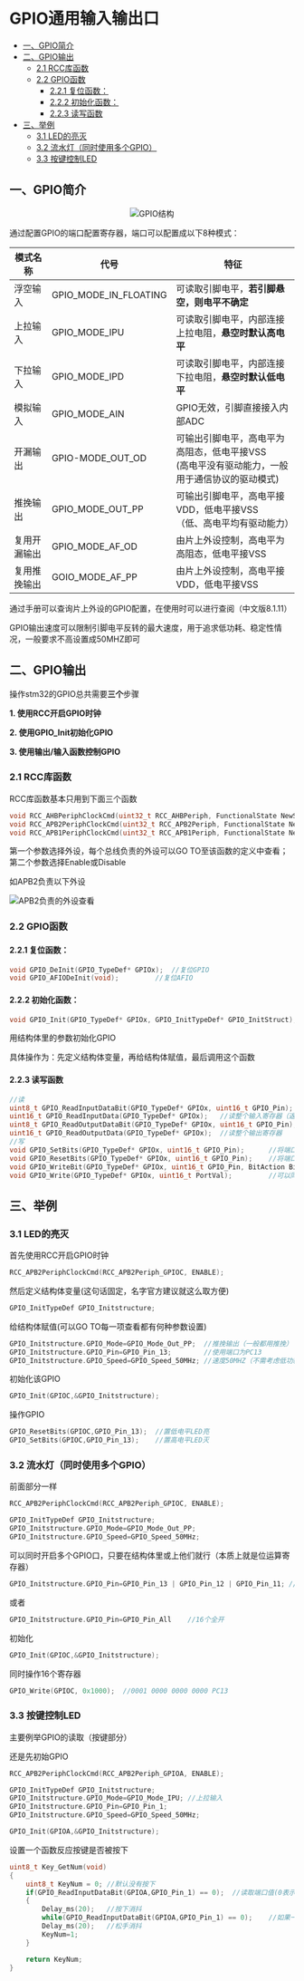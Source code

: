 # GPIO通用输入输出口

<!-- @import "[TOC]" {cmd="toc" depthFrom=2 depthTo=4 orderedList=false} -->

<!-- code_chunk_output -->

- [一、GPIO简介](#一-gpio简介)
- [二、GPIO输出](#二-gpio输出)
  - [2.1 RCC库函数](#21-rcc库函数)
  - [2.2 GPIO函数](#22-gpio函数)
    - [2.2.1 复位函数：](#221-复位函数)
    - [2.2.2 初始化函数：](#222-初始化函数)
    - [2.2.3 读写函数](#223-读写函数)
- [三、举例](#三-举例)
  - [3.1 LED的亮灭](#31-led的亮灭)
  - [3.2 流水灯（同时使用多个GPIO）](#32-流水灯同时使用多个gpio)
  - [3.3 按键控制LED](#33-按键控制led)

<!-- /code_chunk_output -->


## 一、GPIO简介

<div style="text-align: center;">
                                  
![GPIO结构](images/2024-04-13-11-11-32.png)
</div>

通过配置GPIO的端口配置寄存器，端口可以配置成以下8种模式：

模式名称|代号|特征
--|--|--
浮空输入|GPIO_MODE_IN_FLOATING|可读取引脚电平，**若引脚悬空，则电平不确定**
上拉输入|GPIO_MODE_IPU|可读取引脚电平，内部连接上拉电阻，**悬空时默认高电平**
下拉输入|GPIO_MODE_IPD|可读取引脚电平，内部连接下拉电阻，**悬空时默认低电平**
模拟输入|GPIO_MODE_AIN|GPIO无效，引脚直接接入内部ADC
开漏输出|GPIO-MODE_OUT_OD|可输出引脚电平，高电平为高阻态，低电平接VSS <br/> (高电平没有驱动能力，一般用于通信协议的驱动模式)
推挽输出|GPIO_MODE_OUT_PP|可输出引脚电平，高电平接VDD，低电平接VSS <br/>（低、高电平均有驱动能力）
复用开漏输出|GPIO_MODE_AF_OD|由片上外设控制，高电平为高阻态，低电平接VSS
复用推挽输出|GOIO_MODE_AF_PP|由片上外设控制，高电平接VDD，低电平接VSS

通过手册可以查询片上外设的GPIO配置，在使用时可以进行查阅（中文版8.1.11）

GPIO输出速度可以限制引脚电平反转的最大速度，用于追求低功耗、稳定性情况，一般要求不高设置成50MHZ即可

## 二、GPIO输出

操作stm32的GPIO总共需要**三个**步骤

**1. 使用RCC开启GPIO时钟**

**2. 使用GPIO_Init初始化GPIO**

**3. 使用输出/输入函数控制GPIO**

### 2.1 RCC库函数

RCC库函数基本只用到下面三个函数

``` c
void RCC_AHBPeriphClockCmd(uint32_t RCC_AHBPeriph, FunctionalState NewState);       //使能AHB总线
void RCC_APB2PeriphClockCmd(uint32_t RCC_APB2Periph, FunctionalState NewState);     //使能APB2总线
void RCC_APB1PeriphClockCmd(uint32_t RCC_APB1Periph, FunctionalState NewState);     //使能APB1总线
```

第一个参数选择外设，每个总线负责的外设可以GO TO至该函数的定义中查看；第二个参数选择Enable或Disable

如APB2负责以下外设

![APB2负责的外设查看](images/2024-04-13-11-31-56.png)

### 2.2 GPIO函数

#### 2.2.1 复位函数：

``` c
void GPIO_DeInit(GPIO_TypeDef* GPIOx);  //复位GPIO
void GPIO_AFIODeInit(void);         //复位AFIO
```

#### 2.2.2 初始化函数：

```c
void GPIO_Init(GPIO_TypeDef* GPIOx, GPIO_InitTypeDef* GPIO_InitStruct);
```

用结构体里的参数初始化GPIO

具体操作为：先定义结构体变量，再给结构体赋值，最后调用这个函数

#### 2.2.3 读写函数

```c
//读
uint8_t GPIO_ReadInputDataBit(GPIO_TypeDef* GPIOx, uint16_t GPIO_Pin);  //读输入寄存器某个端口的电平（返回端口的高低电平）
uint16_t GPIO_ReadInputData(GPIO_TypeDef* GPIOx);   //读整个输入寄存器（返回值每一位代表一个端口值）
uint8_t GPIO_ReadOutputDataBit(GPIO_TypeDef* GPIOx, uint16_t GPIO_Pin); //读输出期存器的某一位（一般用于输出模式下查看输出内容）
uint16_t GPIO_ReadOutputData(GPIO_TypeDef* GPIOx);  //读整个输出寄存器
//写
void GPIO_SetBits(GPIO_TypeDef* GPIOx, uint16_t GPIO_Pin);      //将端口指向高电平
void GPIO_ResetBits(GPIO_TypeDef* GPIOx, uint16_t GPIO_Pin);    //将端口指向低电平
void GPIO_WriteBit(GPIO_TypeDef* GPIOx, uint16_t GPIO_Pin, BitAction BitVal);   //将端口的值设置为BitVal（GO TO函数定义查看可以设置的值）
void GPIO_Write(GPIO_TypeDef* GPIOx, uint16_t PortVal);         //可以同时对16个端口进行写入操作，由PortVal的值控制
```

## 三、举例

### 3.1 LED的亮灭

首先使用RCC开启GPIO时钟

```c
RCC_APB2PeriphClockCmd(RCC_APB2Periph_GPIOC, ENABLE);
```

然后定义结构体变量(这句话固定，名字官方建议就这么取方便)

```c
GPIO_InitTypeDef GPIO_Initstructure;
```

给结构体赋值(可以GO TO每一项查看都有何种参数设置)

```c
GPIO_Initstructure.GPIO_Mode=GPIO_Mode_Out_PP;  //推挽输出（一般都用推挽）
GPIO_Initstructure.GPIO_Pin=GPIO_Pin_13;        //使用端口为PC13
GPIO_Initstructure.GPIO_Speed=GPIO_Speed_50MHz; //速度50MHZ（不需考虑低功耗）
```

初始化该GPIO

```c
GPIO_Init(GPIOC,&GPIO_Initstructure);
```

操作GPIO

```c
GPIO_ResetBits(GPIOC,GPIO_Pin_13);  //置低电平LED亮
GPIO_SetBits(GPIOC,GPIO_Pin_13);    //置高电平LED灭
```

### 3.2 流水灯（同时使用多个GPIO）

前面部分一样

```c
RCC_APB2PeriphClockCmd(RCC_APB2Periph_GPIOC, ENABLE);

GPIO_InitTypeDef GPIO_Initstructure;
GPIO_Initstructure.GPIO_Mode=GPIO_Mode_Out_PP;
GPIO_Initstructure.GPIO_Speed=GPIO_Speed_50MHz;
```

可以同时开启多个GPIO口，只要在结构体里或上他们就行（本质上就是位运算寄存器）

```c
GPIO_Initstructure.GPIO_Pin=GPIO_Pin_13 | GPIO_Pin_12 | GPIO_Pin_11; //开启多个
```

或者

```c
GPIO_Initstructure.GPIO_Pin=GPIO_Pin_All    //16个全开
```

初始化

```c
GPIO_Init(GPIOC,&GPIO_Initstructure);
```

同时操作16个寄存器

```c
GPIO_Write(GPIOC, 0x1000);  //0001 0000 0000 0000 PC13
```

### 3.3 按键控制LED

主要例举GPIO的读取（按键部分）

还是先初始GPIO

```c
RCC_APB2PeriphClockCmd(RCC_APB2Periph_GPIOA, ENABLE);

GPIO_InitTypeDef GPIO_Initstructure;
GPIO_Initstructure.GPIO_Mode=GPIO_Mode_IPU; //上拉输入
GPIO_Initstructure.GPIO_Pin=GPIO_Pin_1;
GPIO_Initstructure.GPIO_Speed=GPIO_Speed_50MHz;

GPIO_Init(GPIOA,&GPIO_Initstructure);
```

设置一个函数反应按键是否被按下

```c
uint8_t Key_GetNum(void)
{
    uint8_t KeyNum = 0; //默认没有按下
    if(GPIO_ReadInputDataBit(GPIOA,GPIO_Pin_1) == 0);  //读取端口值(0表示按下)
    {
        Delay_ms(20);   //按下消抖
        while(GPIO_ReadInputDataBit(GPIOA,GPIO_Pin_1) == 0);    //如果一直按着键就卡死在这里
        Delay_ms(20);   //松手消抖
        KeyNum=1;
    }

    return KeyNum;
}